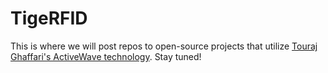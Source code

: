 # TigeRFID

This is where we will post repos to open-source projects that utilize [Touraj Ghaffari's ActiveWave technology](https://github.com/tourajghaffari/tigerfid). Stay tuned!
